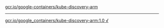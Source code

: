 [gcr.io/google-containers/kube-discovery-arm](https://hub.docker.com/r/anjia0532/kube-discovery-arm/tags/) 

----
[gcr.io/google_containers/kube-discovery-arm:1.0 √](https://hub.docker.com/r/anjia0532/kube-discovery-arm/tags/)

